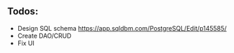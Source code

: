 ## Todos:
- Design SQL schema https://app.sqldbm.com/PostgreSQL/Edit/p145585/ 
- Create DAO/CRUD
- Fix UI


